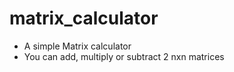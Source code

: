 # matrix_calculator
* A simple Matrix calculator
* You can add, multiply or subtract 2 nxn matrices

